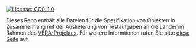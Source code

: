 [![License: CC0-1.0](https://img.shields.io/badge/License-CC0_1.0-lightgrey.svg)](http://creativecommons.org/publicdomain/zero/1.0/)

Dieses Repo enthält alle Dateien für die Spezifikation von Objekten in Zusammenhang mit der Auslieferung von Testaufgaben an die Länder im Rahmen des [VERA-Projektes](https://www.iqb.hu-berlin.de/vera). Für weitere Informtionen rufen Sie bitte [diese Seite](https://iqb-berlin.github.io/item-table) auf.
